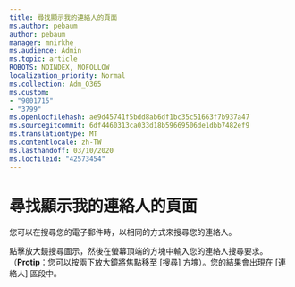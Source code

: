 ```yaml
---
title: 尋找顯示我的連絡人的頁面
ms.author: pebaum
author: pebaum
manager: mnirkhe
ms.audience: Admin
ms.topic: article
ROBOTS: NOINDEX, NOFOLLOW
localization_priority: Normal
ms.collection: Adm_O365
ms.custom:
- "9001715"
- "3799"
ms.openlocfilehash: ae9d45741f5bdd8ab6df1bc35c51663f7b937a47
ms.sourcegitcommit: 6df4460313ca033d18b59669506de1dbb7482ef9
ms.translationtype: MT
ms.contentlocale: zh-TW
ms.lasthandoff: 03/10/2020
ms.locfileid: "42573454"
---
```

# <a name="find-the-page-that-shows-my-contacts"></a>尋找顯示我的連絡人的頁面

您可以在搜尋您的電子郵件時，以相同的方式來搜尋您的連絡人。
 
點擊放大鏡搜尋圖示，然後在螢幕頂端的方塊中輸入您的連絡人搜尋要求。 （**Protip**：您可以按兩下放大鏡將焦點移至 [搜尋] 方塊）。您的結果會出現在 [連絡人] 區段中。
